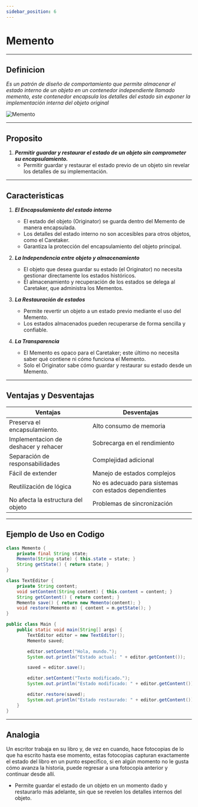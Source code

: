 ```yaml
---
sidebar_position: 6
---
```


# Memento

---
## Definicion

_Es un patrón de diseño de comportamiento que permite almacenar el estado interno de un objeto en un contenedor independiente llamado memento, este contenedor encapsula los detalles del estado sin exponer la implementación interna del objeto original_

![Memento](https://refactoring.guru/images/patterns/content/memento/memento-es.png?id=425d7fafd404116e99e93c3d8a04ec89)

---

## Proposito

1. **_Permitir guardar y restaurar el estado de un objeto sin comprometer su encapsulamiento._**
   - Permitir guardar y restaurar el estado previo de un objeto sin revelar los detalles de su implementación.

---

## Caracteristicas

1. **_El Encapsulamiento del estado interno_**
   - El estado del objeto (Originator) se guarda dentro del Memento de manera encapsulada.
   - Los detalles del estado interno no son accesibles para otros objetos, como el Caretaker.
   - Garantiza la protección del encapsulamiento del objeto principal.

2. **_La Independencia entre objeto y almacenamiento_**
   - El objeto que desea guardar su estado (el Originator) no necesita gestionar directamente los estados históricos.
   - El almacenamiento y recuperación de los estados se delega al Caretaker, que administra los Mementos.

3. **_La Restauración de estados_**
   - Permite revertir un objeto a un estado previo mediante el uso del Memento.
   - Los estados almacenados pueden recuperarse de forma sencilla y confiable.

4. **_La Transparencia_**
   - El Memento es opaco para el Caretaker; este último no necesita saber qué contiene ni cómo funciona el Memento.
   - Solo el Originator sabe cómo guardar y restaurar su estado desde un Memento.
---

## Ventajas y Desventajas

| **Ventajas** | **Desventajas** |
|--------------|--------------|
| Preserva el encapsulamiento.    | Alto consumo de memoria     |
| Implementacion de deshacer y rehacer      | Sobrecarga en el rendimiento      |
| Separación de responsabilidades    |  Complejidad adicional  |
| Fácil de extender    | Manejo de estados complejos   |
| Reutilización de lógica    | No es adecuado para sistemas con estados dependientes   |
| No afecta la estructura del objeto    | Problemas de sincronización   |

---

## Ejemplo de Uso en Codigo

``` java
class Memento {
    private final String state;
    Memento(String state) { this.state = state; }
    String getState() { return state; }
}

class TextEditor {
    private String content;
    void setContent(String content) { this.content = content; }
    String getContent() { return content; }
    Memento save() { return new Memento(content); }
    void restore(Memento m) { content = m.getState(); }
}

public class Main {
    public static void main(String[] args) {
        TextEditor editor = new TextEditor();
        Memento saved;

        editor.setContent("Hola, mundo.");
        System.out.println("Estado actual: " + editor.getContent());

        saved = editor.save();

        editor.setContent("Texto modificado.");
        System.out.println("Estado modificado: " + editor.getContent());

        editor.restore(saved); 
        System.out.println("Estado restaurado: " + editor.getContent());
    }
}
```
---

## Analogia

Un escritor trabaja en su libro y, de vez en cuando, hace fotocopias de lo que ha escrito hasta ese momento, estas fotocopias capturan exactamente el estado del libro en un punto específico, si en algún momento no le gusta cómo avanza la historia, puede regresar a una fotocopia anterior y continuar desde allí.

- Permite guardar el estado de un objeto en un momento dado y restaurarlo más adelante, sin que se revelen los detalles internos del objeto.
